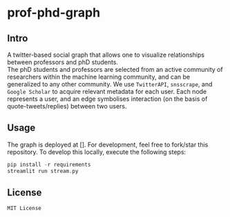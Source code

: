 # prof-phd-graph
## Intro
A twitter-based social graph that allows one to visualize relationships between professors and phD students.  
The phD students and professors are selected from an active community of researchers within the machine learning community, and can be generalized to any other community. We use ```TwitterAPI```, ```snsscrape```, and ```Google Scholar``` to acquire relevant metadata for each user.
Each node represents a user, and an edge symbolises interaction (on the basis of quote-tweets/replies) between two users.    
 
## Usage
The graph is deployed at []. For development, feel free to fork/star this repository. 
To develop this locally, execute the following steps:   
```python
pip install -r requirements
streamlit run stream.py
```

## License
```MIT License```
